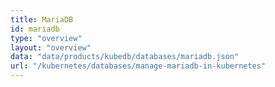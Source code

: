 ```yaml
---
title: MariaDB
id: mariadb
type: "overview"
layout: "overview"
data: "data/products/kubedb/databases/mariadb.json"
url: "/kubernetes/databases/manage-mariadb-in-kubernetes"
---
```

